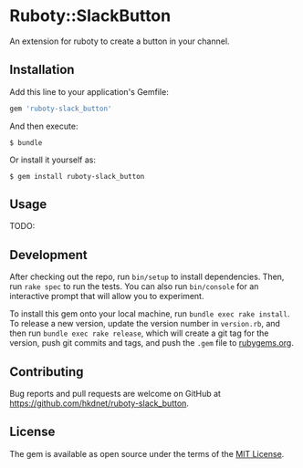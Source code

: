 # Ruboty::SlackButton

An extension for ruboty to create a button in your channel.

## Installation

Add this line to your application's Gemfile:

```ruby
gem 'ruboty-slack_button'
```

And then execute:

    $ bundle

Or install it yourself as:

    $ gem install ruboty-slack_button

## Usage

TODO: 

## Development

After checking out the repo, run `bin/setup` to install dependencies. Then, run `rake spec` to run the tests. You can also run `bin/console` for an interactive prompt that will allow you to experiment.

To install this gem onto your local machine, run `bundle exec rake install`. To release a new version, update the version number in `version.rb`, and then run `bundle exec rake release`, which will create a git tag for the version, push git commits and tags, and push the `.gem` file to [rubygems.org](https://rubygems.org).

## Contributing

Bug reports and pull requests are welcome on GitHub at https://github.com/hkdnet/ruboty-slack_button.


## License

The gem is available as open source under the terms of the [MIT License](http://opensource.org/licenses/MIT).

